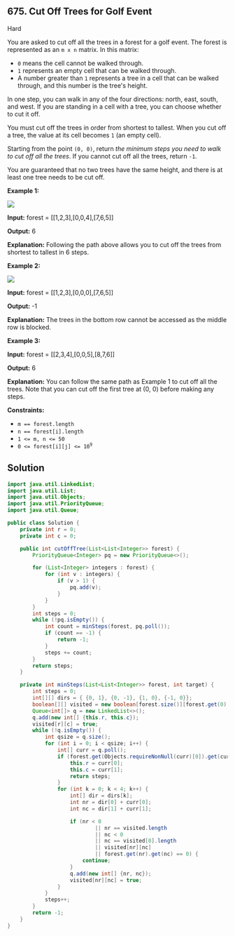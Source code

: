 ## 675\. Cut Off Trees for Golf Event

Hard

You are asked to cut off all the trees in a forest for a golf event. The forest is represented as an `m x n` matrix. In this matrix:

*   `0` means the cell cannot be walked through.
*   `1` represents an empty cell that can be walked through.
*   A number greater than `1` represents a tree in a cell that can be walked through, and this number is the tree's height.

In one step, you can walk in any of the four directions: north, east, south, and west. If you are standing in a cell with a tree, you can choose whether to cut it off.

You must cut off the trees in order from shortest to tallest. When you cut off a tree, the value at its cell becomes `1` (an empty cell).

Starting from the point `(0, 0)`, return _the minimum steps you need to walk to cut off all the trees_. If you cannot cut off all the trees, return `-1`.

You are guaranteed that no two trees have the same height, and there is at least one tree needs to be cut off.

**Example 1:**

![](https://assets.leetcode.com/uploads/2020/11/26/trees1.jpg)

**Input:** forest = [[1,2,3],[0,0,4],[7,6,5]]

**Output:** 6

**Explanation:** Following the path above allows you to cut off the trees from shortest to tallest in 6 steps.

**Example 2:**

![](https://assets.leetcode.com/uploads/2020/11/26/trees2.jpg)

**Input:** forest = [[1,2,3],[0,0,0],[7,6,5]]

**Output:** -1

**Explanation:** The trees in the bottom row cannot be accessed as the middle row is blocked.

**Example 3:**

**Input:** forest = [[2,3,4],[0,0,5],[8,7,6]]

**Output:** 6

**Explanation:** You can follow the same path as Example 1 to cut off all the trees. Note that you can cut off the first tree at (0, 0) before making any steps.

**Constraints:**

*   `m == forest.length`
*   `n == forest[i].length`
*   `1 <= m, n <= 50`
*   <code>0 <= forest[i][j] <= 10<sup>9</sup></code>

## Solution

```java
import java.util.LinkedList;
import java.util.List;
import java.util.Objects;
import java.util.PriorityQueue;
import java.util.Queue;

public class Solution {
    private int r = 0;
    private int c = 0;

    public int cutOffTree(List<List<Integer>> forest) {
        PriorityQueue<Integer> pq = new PriorityQueue<>();

        for (List<Integer> integers : forest) {
            for (int v : integers) {
                if (v > 1) {
                    pq.add(v);
                }
            }
        }
        int steps = 0;
        while (!pq.isEmpty()) {
            int count = minSteps(forest, pq.poll());
            if (count == -1) {
                return -1;
            }
            steps += count;
        }
        return steps;
    }

    private int minSteps(List<List<Integer>> forest, int target) {
        int steps = 0;
        int[][] dirs = { {0, 1}, {0, -1}, {1, 0}, {-1, 0}};
        boolean[][] visited = new boolean[forest.size()][forest.get(0).size()];
        Queue<int[]> q = new LinkedList<>();
        q.add(new int[] {this.r, this.c});
        visited[r][c] = true;
        while (!q.isEmpty()) {
            int qsize = q.size();
            for (int i = 0; i < qsize; i++) {
                int[] curr = q.poll();
                if (forest.get(Objects.requireNonNull(curr)[0]).get(curr[1]) == target) {
                    this.r = curr[0];
                    this.c = curr[1];
                    return steps;
                }
                for (int k = 0; k < 4; k++) {
                    int[] dir = dirs[k];
                    int nr = dir[0] + curr[0];
                    int nc = dir[1] + curr[1];

                    if (nr < 0
                            || nr == visited.length
                            || nc < 0
                            || nc == visited[0].length
                            || visited[nr][nc]
                            || forest.get(nr).get(nc) == 0) {
                        continue;
                    }
                    q.add(new int[] {nr, nc});
                    visited[nr][nc] = true;
                }
            }
            steps++;
        }
        return -1;
    }
}
```